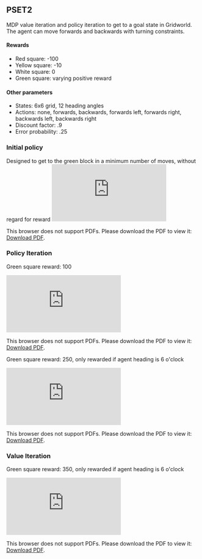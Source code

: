 ## PSET2 
MDP value iteration and policy iteration to get to a goal state in Gridworld. The agent can move forwards and backwards with turning constraints.
#### Rewards
* Red square: -100
* Yellow square: -10
* White square: 0
* Green square: varying positive reward
#### Other parameters
* States: 6x6 grid, 12 heading angles
* Actions: none, forwards, backwards, forwards left, forwards right, backwards left, backwards right
* Discount factor: .9
* Error probability: .25


### Initial policy
Designed to get to the green block in a minimum number of moves, without regard for reward
<object data="https://github.com/APogue/209AS/blob/master/PSET2/images/Initial%20Policy%20Trajectoryssssssssss.pdf" type="application/pdf" width="700px" height="700px">
    <embed src="http://yoursite.com/the.pdf">
        <p>This browser does not support PDFs. Please download the PDF to view it: <a href="https://github.com/APogue/209AS/blob/master/PSET2/images/Initial%20Policy%20Trajectoryssssssssss.pdf">Download PDF</a>.</p>
    </embed>
</object>

### Policy Iteration 
Green square reward: 100 

<object data="https://github.com/APogue/209AS/blob/master/PSET2/images/PolicyOptimalTrajectoryGoals_allllll.pdf" type="application/pdf" width="700px" height="700px">
    <embed src="http://yoursite.com/the.pdf">
        <p>This browser does not support PDFs. Please download the PDF to view it: <a href="https://github.com/APogue/209AS/blob/master/PSET2/images/PolicyOptimalTrajectoryGoals_allllll.pdf">Download PDF</a>.</p>
    </embed>
</object>

Green square reward: 250, only rewarded if agent heading is 6 o'clock

<object data="https://github.com/APogue/209AS/blob/master/PSET2/images/PolicyOptimalTrajectoryGoals.pdf" type="application/pdf" width="700px" height="700px">
    <embed src="http://yoursite.com/the.pdf">
        <p>This browser does not support PDFs. Please download the PDF to view it: <a href="https://github.com/APogue/209AS/blob/master/PSET2/images/PolicyOptimalTrajectoryGoals.pdf">Download PDF</a>.</p>
    </embed>
</object>

### Value Iteration
Green square reward: 350, only rewarded if agent heading is 6 o'clock

<object data="https://github.com/APogue/209AS/blob/master/PSET2/images/ValueIterationTrajectoryGoalsblaaaa.pdf" type="application/pdf" width="700px" height="700px">
    <embed src="https://github.com/APogue/209AS/blob/master/PSET2/images/ValueIterationTrajectoryGoalsblaaaa.pdf">
        <p>This browser does not support PDFs. Please download the PDF to view it: <a href="https://github.com/APogue/209AS/blob/master/PSET2/images/ValueIterationTrajectoryGoalsblaaaa.pdf">Download PDF</a>.</p>
    </embed>
</object>

